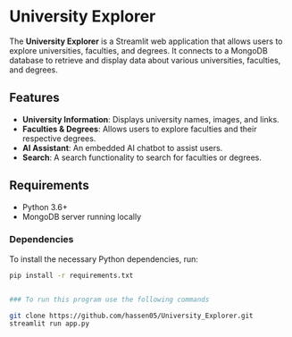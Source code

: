 # University Explorer

The **University Explorer** is a Streamlit web application that allows users to explore universities, faculties, and degrees. It connects to a MongoDB database to retrieve and display data about various universities, faculties, and degrees.

## Features
- **University Information**: Displays university names, images, and links.
- **Faculties & Degrees**: Allows users to explore faculties and their respective degrees.
- **AI Assistant**: An embedded AI chatbot to assist users.
- **Search**: A search functionality to search for faculties or degrees.

## Requirements

- Python 3.6+
- MongoDB server running locally

### Dependencies

To install the necessary Python dependencies, run:

```bash
pip install -r requirements.txt


### To run this program use the following commands

git clone https://github.com/hassen05/University_Explorer.git
streamlit run app.py
